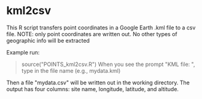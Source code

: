 # kml2csv
This R script transfers point coordinates in a Google Earth .kml file to a csv file.
NOTE: only point coordinates are written out. No other types of geographic info will be extracted 

Example run:
> source("POINTS_kml2csv.R")
When you see the prompt "KML file: ", type in the file name (e.g., mydata.kml)

Then a file "mydata.csv" will be written out in the working directory. The output has four columns: site name, longitude, latitude, and altitude.
